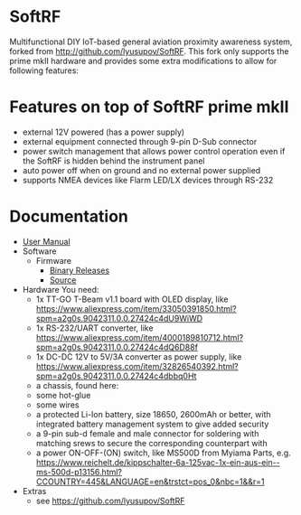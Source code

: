 # SoftRF 
Multifunctional DIY IoT-based general aviation proximity awareness system, forked from http://github.com/lyusupov/SoftRF. This fork only supports the prime mkII hardware and provides some extra modifications to allow for following features:

# Features on top of SoftRF prime mkII
* external 12V powered (has a power supply)
* external equipment connected through 9-pin D-Sub connector
* power switch management that allows power control operation even if the SoftRF is hidden behind the instrument panel
* auto power off when on ground and no external power supplied
* supports NMEA devices like Flarm LED/LX devices through RS-232

# Documentation
* [User Manual](https://github.com/astir13/SoftRF/tree/master/documents/usermanual/binaries)
* Software
    * Firmware
        * [Binary Releases](https://github.com/astir13/SoftRF/wiki/Updates)
        * [Source](https://github.com/astir13/SoftRF/tree/master/software/firmware/source)
* Hardware
You need:
    * 1x TT-GO T-Beam v1.1 board with OLED display, like https://www.aliexpress.com/item/33050391850.html?spm=a2g0s.9042311.0.0.27424c4dU9WiWD
    * 1x RS-232/UART converter, like https://www.aliexpress.com/item/4000189810712.html?spm=a2g0s.9042311.0.0.27424c4dQ6D88f
    * 1x DC-DC 12V to 5V/3A converter as power supply, like https://www.aliexpress.com/item/32826540392.html?spm=a2g0s.9042311.0.0.27424c4dbbq0Ht
    * a chassis, found here:
    * some hot-glue
    * some wires
    * a protected Li-Ion battery, size 18650, 2600mAh or better, with integrated battery management system to give added security
    * a 9-pin sub-d female and male connector for soldering with matching srews to secure the corresponding counterpart with
    * a power ON-OFF-(ON) switch, like MS500D from Myiama Parts, e.g. https://www.reichelt.de/kippschalter-6a-125vac-1x-ein-aus-ein--ms-500d-p13156.html?CCOUNTRY=445&LANGUAGE=en&trstct=pos_0&nbc=1&&r=1
* Extras
    * see https://github.com/lyusupov/SoftRF

